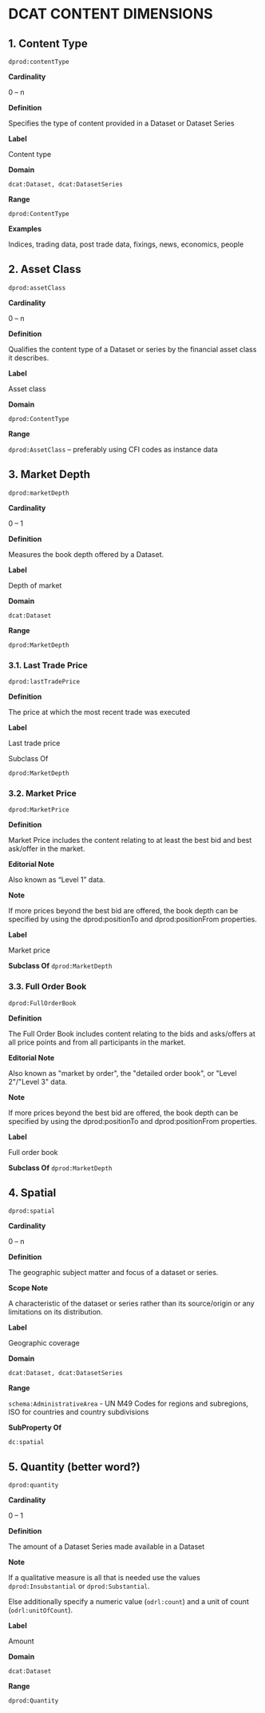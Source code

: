 # DCAT CONTENT DIMENSIONS
## 1.	Content Type
```dprod:contentType```

**Cardinality**

0 – n

**Definition**

Specifies the type of content provided in a Dataset or Dataset Series

**Label**

Content type

**Domain**

```dcat:Dataset, dcat:DatasetSeries```

**Range**

```dprod:ContentType```

**Examples**

Indices, trading data, post trade data, fixings, news, economics, people

## 2.	Asset Class
```dprod:assetClass```

**Cardinality**

0 – n

**Definition**

Qualifies the content type of a Dataset or series by the financial asset class it describes.

**Label**

Asset class

**Domain**

```dprod:ContentType```

**Range**

```dprod:AssetClass``` – preferably using CFI codes as instance data

## 3.	Market Depth
```dprod:marketDepth```

**Cardinality**

0 – 1

**Definition**

Measures the book depth offered by a Dataset.

**Label**

Depth of market

**Domain**

```dcat:Dataset```

**Range**

```dprod:MarketDepth```

### 3.1.	Last Trade Price
```dprod:lastTradePrice```

**Definition**

The price at which the most recent trade was executed

**Label**

Last trade price

Subclass Of

```dprod:MarketDepth```

### 3.2.	Market Price
```dprod:MarketPrice```

**Definition**

Market Price includes the content relating to at least the best bid and best ask/offer in the market.

**Editorial Note**

Also known as “Level 1” data.

**Note**

If more prices beyond the best bid are offered, the book depth can be specified by using the dprod:positionTo and dprod:positionFrom properties.

**Label**

Market price

**Subclass Of**
```dprod:MarketDepth```

### 3.3.	Full Order Book
```dprod:FullOrderBook```

**Definition**

The Full Order Book includes content relating to the bids and asks/offers at all price points and from all participants in the market.

**Editorial Note**

Also known as "market by order", the "detailed order book", or "Level 2"/"Level 3" data.

**Note**

If more prices beyond the best bid are offered, the book depth can be specified by using the dprod:positionTo and dprod:positionFrom properties.

**Label**

Full order book

**Subclass Of**
```dprod:MarketDepth```

## 4.	Spatial
```dprod:spatial```

**Cardinality**

0 – n

**Definition**

The geographic subject matter and focus of a dataset or series.

**Scope Note**

A characteristic of the dataset or series rather than its source/origin or any limitations on its distribution.

**Label**

Geographic coverage

**Domain**

```dcat:Dataset, dcat:DatasetSeries```

**Range**

```schema:AdministrativeArea``` - UN M49 Codes for regions and subregions, ISO for countries and country subdivisions

**SubProperty Of**

```dc:spatial```

## 5.	Quantity (better word?)
```dprod:quantity```

**Cardinality**

0 – 1

**Definition**

The amount of a Dataset Series made available in a Dataset

**Note**

If a qualitative measure is all that is needed use the values ```dprod:Insubstantial``` or ```dprod:Substantial```. 

Else additionally specify a numeric value (```odrl:count```) and a unit of count (```odrl:unitOfCount```).

**Label**

Amount

**Domain**

```dcat:Dataset```

**Range**

```dprod:Quantity```

 
